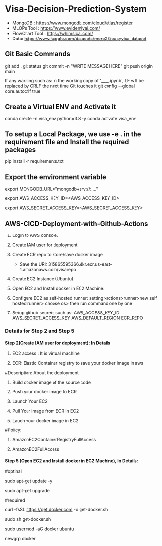 # Visa-Decision-Prediction-System


- MongoDB :   https://www.mongodb.com/cloud/atlas/register
- MLOPs Tool : https://www.evidentlyai.com/
- FlowChart Tool : https://whimsical.com/
- Data: https://www.kaggle.com/datasets/moro23/easyvisa-dataset

## Git Basic Commands

git add .
git status
git commit -n "WRITE MESSAGE HERE" 
git push origin main

If any warning such as: in the working copy of '____.ipynb', LF will be replaced by CRLF the next time Git touches it
git config --global core.autocrlf true


## Create a Virtual ENV and Activate it

conda create -n visa_env python=3.8 -y
conda activate visa_env

## To setup a Local Package, we use -e . in the requirement file and Install the required packages
pip install -r requirements.txt


## Export the environment variable

export MONGODB_URL="mongodb+srv://<username>:<password>...."

export AWS_ACCESS_KEY_ID=<AWS_ACCESS_KEY_ID>

export AWS_SECRET_ACCESS_KEY=<AWS_SECRET_ACCESS_KEY>

## AWS-CICD-Deployment-with-Github-Actions

1. Login to AWS console.

2. Create IAM user for deployment

3. Create ECR repo to store/save docker image
    
    - Save the URI: 315865595366.dkr.ecr.us-east-1.amazonaws.com/visarepo

4. Create EC2 Instance (Ubuntu)

5. Open EC2 and Install docker in EC2 Machine:

6. Configure EC2 as self-hosted runner:
setting>actions>runner>new self hosted runner> choose os> then run command one by one

7. Setup github secrets such as:
AWS_ACCESS_KEY_ID
AWS_SECRET_ACCESS_KEY
AWS_DEFAULT_REGION
ECR_REPO

### Details for Step 2 and Step 5

#### Step 2(Create IAM user for deployment): In Details 

1. EC2 access : It is virtual machine

2. ECR: Elastic Container registry to save your docker image in aws


#Description: About the deployment

1. Build docker image of the source code

2. Push your docker image to ECR

3. Launch Your EC2 

4. Pull Your image from ECR in EC2

5. Lauch your docker image in EC2

#Policy:

1. AmazonEC2ContainerRegistryFullAccess

2. AmazonEC2FullAccess



#### Step 5 (Open EC2 and Install docker in EC2 Machine), In Details:

#optinal

sudo apt-get update -y

sudo apt-get upgrade

#required

curl -fsSL https://get.docker.com -o get-docker.sh

sudo sh get-docker.sh

sudo usermod -aG docker ubuntu

newgrp docker

